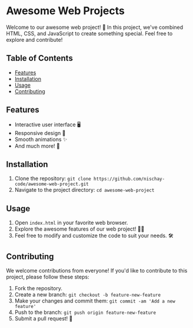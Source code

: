 # Awesome Web Projects

Welcome to our awesome web project! 🎉 In this project, we've combined HTML, CSS, and JavaScript to create something special. Feel free to explore and contribute!

## Table of Contents
- [Features](#features)
- [Installation](#installation)
- [Usage](#usage)
- [Contributing](#contributing)

## Features
- Interactive user interface 🖥️
- Responsive design 📱
- Smooth animations ✨
- And much more! 🎨

## Installation
1. Clone the repository: `git clone https://github.com/nischay-code/awesome-web-project.git`
2. Navigate to the project directory: `cd awesome-web-project`

## Usage
1. Open `index.html` in your favorite web browser.
2. Explore the awesome features of our web project! 🕵️‍♂️
3. Feel free to modify and customize the code to suit your needs. 🛠️

## Contributing
We welcome contributions from everyone! If you'd like to contribute to this project, please follow these steps:
1. Fork the repository.
2. Create a new branch: `git checkout -b feature-new-feature`
3. Make your changes and commit them: `git commit -am 'Add a new feature'`
4. Push to the branch: `git push origin feature-new-feature`
5. Submit a pull request! 🚀
